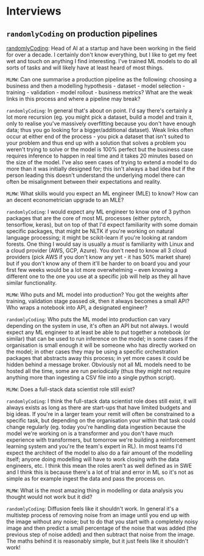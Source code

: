 # Interviews

## `randomlyCoding` on production pipelines

[randomlyCoding](https://www.reddit.com/user/randomlyCoding/): Head of AI at a startup and have been working in the field for over a decade. I certainly don't know everything, but I like to get my feet wet and touch on anything I find interesting. I've trained ML models to do all sorts of tasks and will likely have at least heard of most things.

`MLMW`: Can one summarise a production pipeline as the following: choosing a business and then a modelling hypothesis - dataset - model selection - training - validation - model rollout - business metrics? What are the weak links in this process and where a pipeline may break?

`randomlyCoding`: In general that's about on point. I'd say there's certainly a lot more recursion (eg. you might pick a dataset, build a model and train it, only to realise you've massively overfitting because you don't have enough data; thus you go looking for a bigger/additional dataset). Weak links often occur at either end of the process - you pick a dataset that isn't suited to your problem and thus end up with a solution that solves a problem you weren't trying to solve or the model is 100% perfect but the business case requires inference to happen in real time and it takes 20 minutes based on the size of the model. I've also seen cases of trying to extend a model to do more than it was initially designed for; this isn't always a bad idea but if the person leading this doesn't understand the underlying model there can often be misalignment between their expectations and reality.

`MLMW`: What skills would you expect an ML engineer (MLE) to know? How can an decent econometrician upgrade to an MLE?

`randomlyCoding`: I would expect any ML engineer to know one of 3 python packages that are the core of most ML processes (either pytorch, tensorflow, keras), but on top of that I'd expect familiarity with some domain specific packages, that might be NLTK if you're working on natural language processing; it might be scikit-learn if you're looking at random forests. One thing I would say is usually a *must* is familiarity with Linux and a cloud provider (AWS, GCP, Azure). You don't need to know all 3 cloud providers (pick AWS if you don't know any yet - it has 50% market share) but if you don't know any of them it'll be harder to on board you and your first few weeks would be a lot more overwhelming – even knowing a different one to the one you use at a specific job will help as they all have similar functionality.

`MLMW`: Who puts and ML model into production? You got the weights after training, validation stage passed ok, then it always becomes a small API? Who wraps a notebook into API, a designated engineer?
 
`randomlyCoding`: Who puts the ML model into production can vary depending on the system in use, it's often an API but not always. I would expect any ML engineer to at least be able to put together a notebook (or similar) that can be used to run inference on the model; in some cases if the organisation is small enough it will be someone who has directly worked on the model; in other cases they may be using a specific orchestration packages that abstracts away this process; in yet more cases it could be hidden behind a message broker. Obviously not all ML models need to be hosted all the time, some are run periodically (thus they might not require anything more than ingesting a CSV file into a single python script).

`MLMW`: Does a full-stack data scientist role still exist?

`randomlyCoding`: I think the full-stack data scientist role does still exist, it will always exists as long as there are start-ups that have limited budgets and big ideas. If you're in a larger team your remit will often be constrained to a specific task, but depending on the organisation your within that task could change regularly (eg. today you're handling data ingestion because the model we're working on is a transformer and you don't have much experience with transformers, but tomorrow we're building a reinforcement learning system and you're the team's expert in RL). In most teams I'd expect the architect of the model to also do a fair amount of the modelling itself; anyone doing modelling will have to work closing with the data engineers, etc. I think this mean the roles aren't as well defined as in SWE and I think this is because there's a lot of trial and error in ML so it's not as simple as for example ingest the data and pass the process on.

`MLMW`: What is the most amazing thing in modelling or data analysis you thought would not work but it did?

`randomlyCoding`: Diffusion feels like it shouldn't work. In general it's a multistep process of removing noise from an image until you end up with the image without any noise; but to do that you start with a completely noisy image and then predict a small percentage of the noise that was added (the previous step of noise added) and then subtract that noise from the image. The maths behind it is reasonably simple, but it just feels like it shouldn't work!